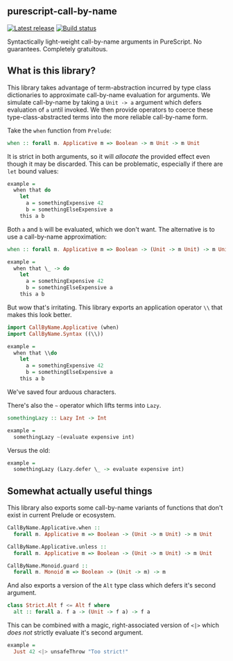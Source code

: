 ## purescript-call-by-name

[![Latest release](http://img.shields.io/github/release/natefaubion/purescript-call-by-name.svg)](https://github.com/natefaubion/purescript-call-by-name/releases)
[![Build status](https://github.com/natefaubion/purescript-call-by-name/workflows/CI/badge.svg?branch=master)](https://github.com/natefaubion/purescript-call-by-name/actions?query=workflow%3ACI+branch%3Amaster)

Syntactically light-weight call-by-name arguments in PureScript. No guarantees.
Completely gratuitous.

## What is this library?

This library takes advantage of term-abstraction incurred by type class
dictionaries to approximate call-by-name evaluation for arguments. We
simulate call-by-name by taking a `Unit -> a` argument which defers evaluation
of `a` until invoked. We then provide operators to coerce these
type-class-abstracted terms into the more reliable call-by-name form.

Take the `when` function from `Prelude`:

```purescript
when :: forall m. Applicative m => Boolean -> m Unit -> m Unit
```

It is strict in both arguments, so it will _allocate_ the provided effect
even though it may be discarded. This can be problematic, especially if there
are `let` bound values:

```purescript
example =
  when that do
    let
      a = somethingExpensive 42
      b = somethingElseExpensive a
    this a b
```

Both `a` and `b` will be evaluated, which we don't want. The alternative is to
use a call-by-name approximation:

```purescript
when :: forall m. Applicative m => Boolean -> (Unit -> m Unit) -> m Unit

example =
  when that \_ -> do
    let
      a = somethingExpensive 42
      b = somethingElseExpensive a
    this a b
```

But wow that's irritating. This library exports an application operator `\\`
that makes this look better.

```purescript
import CallByName.Applicative (when)
import CallByName.Syntax ((\\))

example =
  when that \\do
    let
      a = somethingExpensive 42
      b = somethingElseExpensive a
    this a b
```

We've saved four arduous characters.

There's also the `~` operator which lifts terms into `Lazy`.

```purescript
somethingLazy :: Lazy Int -> Int

example =
  somethingLazy ~(evaluate expensive int)
```

Versus the old:

```purescript
example =
  somethingLazy (Lazy.defer \_ -> evaluate expensive int)
```

## Somewhat actually useful things

This library also exports some call-by-name variants of functions that don't
exist in current Prelude or ecosystem.

```purescript
CallByName.Applicative.when ::
  forall m. Applicative m => Boolean -> (Unit -> m Unit) -> m Unit

CallByName.Applicative.unless ::
  forall m. Applicative m => Boolean -> (Unit -> m Unit) -> m Unit

CallByName.Monoid.guard ::
  forall m. Monoid m => Boolean -> (Unit -> m) -> m
```

And also exports a version of the `Alt` type class which defers it's second
argument.

```purescript
class Strict.Alt f <= Alt f where
  alt :: forall a. f a -> (Unit -> f a) -> f a
```

This can be combined with a magic, right-associated version of `<|>` which
_does not_ strictly evaluate it's second argument.

```purescript
example =
  Just 42 <|> unsafeThrow "Too strict!"
```
